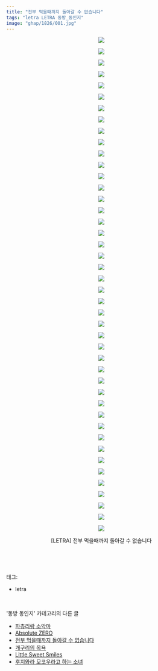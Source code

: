 ```yaml
---
title: "전부 먹을때까지 돌아갈 수 없습니다"
tags: "letra LETRA 동방_동인지"
image: "ghap/1826/001.jpg"
---
```

<div class="article">
<p style="text-align: center; clear: none; float: none;"><img src="{{ site.nasurl }}/ghap/1826/001.jpg"/></p>
<p style="text-align: center; clear: none; float: none;"><img src="{{ site.nasurl }}/ghap/1826/002.jpg"/></p>
<p style="text-align: center; clear: none; float: none;"><img src="{{ site.nasurl }}/ghap/1826/003.jpg"/></p>
<p style="text-align: center; clear: none; float: none;"><img src="{{ site.nasurl }}/ghap/1826/004.jpg"/></p>
<p style="text-align: center; clear: none; float: none;"><img src="{{ site.nasurl }}/ghap/1826/005.jpg"/></p>
<p style="text-align: center; clear: none; float: none;"><img src="{{ site.nasurl }}/ghap/1826/006.jpg"/></p>
<p style="text-align: center; clear: none; float: none;"><img src="{{ site.nasurl }}/ghap/1826/007.jpg"/></p>
<p style="text-align: center; clear: none; float: none;"><img src="{{ site.nasurl }}/ghap/1826/008.jpg"/></p>
<p style="text-align: center; clear: none; float: none;"><img src="{{ site.nasurl }}/ghap/1826/009.jpg"/></p>
<p style="text-align: center; clear: none; float: none;"><img src="{{ site.nasurl }}/ghap/1826/010.jpg"/></p>
<p style="text-align: center; clear: none; float: none;"><img src="{{ site.nasurl }}/ghap/1826/011.jpg"/></p>
<p style="text-align: center; clear: none; float: none;"><img src="{{ site.nasurl }}/ghap/1826/012.jpg"/></p>
<p style="text-align: center; clear: none; float: none;"><img src="{{ site.nasurl }}/ghap/1826/013.jpg"/></p>
<p style="text-align: center; clear: none; float: none;"><img src="{{ site.nasurl }}/ghap/1826/014.jpg"/></p>
<p style="text-align: center; clear: none; float: none;"><img src="{{ site.nasurl }}/ghap/1826/015.jpg"/></p>
<p style="text-align: center; clear: none; float: none;"><img src="{{ site.nasurl }}/ghap/1826/016.jpg"/></p>
<p style="text-align: center; clear: none; float: none;"><img src="{{ site.nasurl }}/ghap/1826/017.jpg"/></p>
<p style="text-align: center; clear: none; float: none;"><img src="{{ site.nasurl }}/ghap/1826/018.jpg"/></p>
<p style="text-align: center; clear: none; float: none;"><img src="{{ site.nasurl }}/ghap/1826/019.jpg"/></p>
<p style="text-align: center; clear: none; float: none;"><img src="{{ site.nasurl }}/ghap/1826/020.jpg"/></p>
<p style="text-align: center; clear: none; float: none;"><img src="{{ site.nasurl }}/ghap/1826/021.jpg"/></p>
<p style="text-align: center; clear: none; float: none;"><img src="{{ site.nasurl }}/ghap/1826/022.jpg"/></p>
<p style="text-align: center; clear: none; float: none;"><img src="{{ site.nasurl }}/ghap/1826/023.jpg"/></p>
<p style="text-align: center; clear: none; float: none;"><img src="{{ site.nasurl }}/ghap/1826/024.jpg"/></p>
<p style="text-align: center; clear: none; float: none;"><img src="{{ site.nasurl }}/ghap/1826/025.jpg"/></p>
<p style="text-align: center; clear: none; float: none;"><img src="{{ site.nasurl }}/ghap/1826/026.jpg"/></p>
<p style="text-align: center; clear: none; float: none;"><img src="{{ site.nasurl }}/ghap/1826/027.jpg"/></p>
<p style="text-align: center; clear: none; float: none;"><img src="{{ site.nasurl }}/ghap/1826/028.jpg"/></p>
<p style="text-align: center; clear: none; float: none;"><img src="{{ site.nasurl }}/ghap/1826/029.jpg"/></p>
<p style="text-align: center; clear: none; float: none;"><img src="{{ site.nasurl }}/ghap/1826/030.jpg"/></p>
<p style="text-align: center; clear: none; float: none;"><img src="{{ site.nasurl }}/ghap/1826/031.jpg"/></p>
<p style="text-align: center; clear: none; float: none;"><img src="{{ site.nasurl }}/ghap/1826/032.jpg"/></p>
<p style="text-align: center; clear: none; float: none;"><img src="{{ site.nasurl }}/ghap/1826/033.jpg"/></p>
<p style="text-align: center; clear: none; float: none;"><img src="{{ site.nasurl }}/ghap/1826/034.jpg"/></p>
<p style="text-align: center; clear: none; float: none;"><img src="{{ site.nasurl }}/ghap/1826/035.jpg"/></p>
<p style="text-align: center; clear: none; float: none;"><img src="{{ site.nasurl }}/ghap/1826/036.jpg"/></p>
<p style="text-align: center; clear: none; float: none;"><img src="{{ site.nasurl }}/ghap/1826/037.jpg"/></p>
<p style="text-align: center; clear: none; float: none;"><img src="{{ site.nasurl }}/ghap/1826/038.jpg"/></p>
<p style="text-align: center; clear: none; float: none;"><img src="{{ site.nasurl }}/ghap/1826/039.jpg"/></p>
<p style="text-align: center; clear: none; float: none;"><img src="{{ site.nasurl }}/ghap/1826/040.jpg"/></p>
<p style="text-align: center; clear: none; float: none;"><img src="{{ site.nasurl }}/ghap/1826/041.jpg"/></p>
<p style="text-align: center; clear: none; float: none;"><img src="{{ site.nasurl }}/ghap/1826/042.jpg"/></p>
<p style="text-align: center; clear: none; float: none;"><img src="{{ site.nasurl }}/ghap/1826/043.jpg"/></p>
<p style="text-align: center; clear: none; float: none;"><img src="{{ site.nasurl }}/ghap/1826/044.jpg"/></p>
<p style="text-align: center; clear: none; float: none;">[LETRA] 전부 먹을때까지 돌아갈 수 없습니다</p>
<p><br/></p>
</div><br/>
<div class="tagTrail">
<p>태그: </p>
<ul>
<li>letra</li>
</ul>
</div><br/>
<div class="another">
<p>'동방 동인지' 카테고리의 다른 글</p>
<ul>
<li><a href="/2016-08-26-ghap_1835">파츄리랑 소악마</a></li>
<li><a href="/2016-08-25-ghap_1834">Absolute ZERO</a></li>
<li><a href="/2016-08-25-ghap_1826">전부 먹을때까지 돌아갈 수 없습니다</a></li>
<li><a href="/2016-08-25-ghap_1825">개구리의 목욕</a></li>
<li><a href="/2016-08-25-ghap_1824">Little Sweet Smiles</a></li>
<li><a href="/2016-08-25-ghap_1823">후지와라 모코우라고 하는 소녀</a></li>
</ul>
</div><br/>
<div class="cb_module cb_fluid">
<div class="cb_wrt cb_profile">
</div><!-- commentList close -->
</div><br/>
